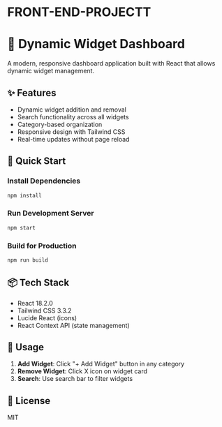 # FRONT-END-PROJECTT
# 🎯 Dynamic Widget Dashboard

A modern, responsive dashboard application built with React that allows dynamic widget management.

## ✨ Features

- Dynamic widget addition and removal
- Search functionality across all widgets
- Category-based organization
- Responsive design with Tailwind CSS
- Real-time updates without page reload

## 🚀 Quick Start

### Install Dependencies
```bash
npm install
```

### Run Development Server
```bash
npm start
```

### Build for Production
```bash
npm run build
```

## 📦 Tech Stack

- React 18.2.0
- Tailwind CSS 3.3.2
- Lucide React (icons)
- React Context API (state management)

## 🎨 Usage

1. **Add Widget**: Click "+ Add Widget" button in any category
2. **Remove Widget**: Click X icon on widget card
3. **Search**: Use search bar to filter widgets

## 📄 License

MIT
